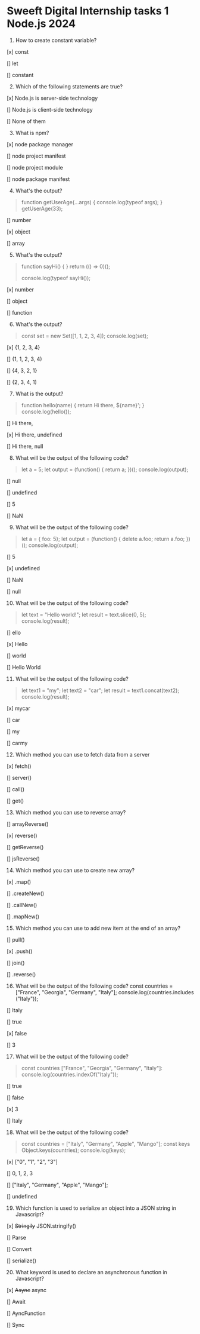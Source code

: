 # Sweeft Digital Internship tasks 1 Node.js 2024

1. How to create constant variable?

[x] const

[] let

[] constant

2. Which of the following statements are true?

[x] Node.js is server-side technology

[] Node.js is client-side technology

[] None of them

3. What is npm?

[x] node package manager

[] node project manifest

[] node project module

[] node package manifest

4. What's the output?
> function getUserAge(...args) { console.log(typeof args); }
> getUserAge(33);

[] number

[x] object

[] array

5. What's the output?
> function sayHi() {
> }
> return (() => 0)();
> 
> console.log(typeof sayHi());

[x] number

[] object

[] function

6. What's the output?
> const set = new Set([1, 1, 2, 3, 4]);
> console.log(set);

[x] {1, 2, 3, 4}

[] {1, 1, 2, 3, 4)

[] {4, 3, 2, 1}

[] {2, 3, 4, 1)

7. What is the output?
> function hello(name) { return Hi there, ${name}'; }
> console.log(hello());

[] Hi there,

[x] Hi there, undefined

[] Hi there, null

8. What will be the output of the following code?
> let a = 5;
> let output = (function() {
> return a;
> })();
> console.log(output);

[] null

[] undefined

[] 5

[] NaN

9. What will be the output of the following code?
> let a = { foo: 5};
> let output = (function() {
> delete a.foo;
> return a.foo;
> })();
> console.log(output);

[] 5

[x] undefined

[] NaN

[] null

10. What will be the output of the following code?
> let text = "Hello world!";
> let result = text.slice(0, 5); console.log(result);

[] ello

[x] Hello

[] world

[] Hello World

11. What will be the output of the following code?
> let text1 = "my";
> let text2 = "car";
> let result = text1.concat(text2);
> console.log(result);

[x] mycar

[] car

[] my

[] carmy

12. Which method you can use to fetch data from a server

[x] fetch()

[] server()

[] call()

[] get()

13. Which method you can use to reverse array?

[] arrayReverse()

[x] reverse()

[] getReverse()

[] jsReverse()

14. Which method you can use to create new array?

[x] .map()

[] .createNew()

[] .callNew()

[] .mapNew()

15. Which method you can use to add new item at the end of an array?

[] pull()

[x] .push()

[] join()

[] .reverse()

16. What will be the output of the following code? const countries = ["France", "Georgia", "Germany", "Italy"]; console.log(countries.includes ("Italy"));

[] Italy

[] true

[x] false

[] 3

17. What will be the output of the following code?
> const countries ["France", "Georgia", "Germany", "Italy"]: console.log(countries.indexOf("Italy"));

[] true

[] false

[x] 3

[] Italy

18. What will be the output of the following code?

> const countries = ["Italy", "Germany", "Apple", "Mango"];
> const keys Object.keys(countries); console.log(keys);

[x] ["0", "1", "2", "3"]

[] 0, 1, 2, 3

[] ["Italy", "Germany", "Apple", "Mango"];

[] undefined

19. Which function is used to serialize an object into a JSON string in Javascript?

[x] ~~Stringily~~ JSON.stringify() 

[] Parse

[] Convert

[] serialize()

20. What keyword is used to declare an asynchronous function in Javascript?

[x] ~~Async~~ async

[] Await

[] AyncFunction

[] Sync
